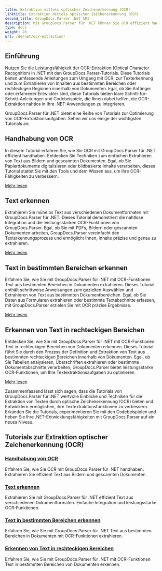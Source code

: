 ```yaml
---
title: Extraktion mittels optischer Zeichenerkennung (OCR)
linktitle: Extraktion mittels optischer Zeichenerkennung (OCR)
second_title: GroupDocs.Parser .NET API
description: Mit GroupDocs.Parser für .NET können Sie OCR effizient handhaben und Text aus Bildern und Dokumenten extrahieren. Erweitern Sie noch heute Ihre OCR-Fähigkeiten!
type: docs
weight: 28
url: /de/net/ocr-extraction/
---
```


## Einführung

Nutzen Sie die Leistungsfähigkeit der OCR-Extraktion (Optical Character Recognition) in .NET mit den GroupDocs.Parser-Tutorials. Diese Tutorials bieten umfassende Anleitungen zum Umgang mit OCR, zur Texterkennung und zum Extrahieren von Inhalten aus bestimmten Bereichen oder rechteckigen Regionen innerhalb von Dokumenten. Egal, ob Sie Anfänger oder erfahrener Entwickler sind, diese Tutorials bieten klare Schritt-für-Schritt-Anleitungen und Codebeispiele, die Ihnen dabei helfen, die OCR-Extraktion nahtlos in Ihre .NET-Anwendungen zu integrieren.

GroupDocs.Parser für .NET bietet eine Reihe von Tutorials zur Optimierung von OCR-Extraktionsaufgaben. Sehen wir uns einige der wichtigsten Tutorials an:

## Handhabung von OCR
In diesem Tutorial erfahren Sie, wie Sie OCR mit GroupDocs.Parser für .NET effizient handhaben. Entdecken Sie Techniken zum einfachen Extrahieren von Text aus Bildern und gescannten Dokumenten. Egal, ob Sie Papierdokumente digitalisieren oder bildbasierte Inhalte verarbeiten, dieses Tutorial stattet Sie mit den Tools und dem Wissen aus, um Ihre OCR-Fähigkeiten zu verbessern.

[Mehr lesen](./handling-ocr/)

## Text erkennen
Extrahieren Sie mühelos Text aus verschiedenen Dokumentformaten mit GroupDocs.Parser für .NET. Dieses Tutorial demonstriert die nahtlose Integration und die leistungsstarken OCR-Funktionen von GroupDocs.Parser. Egal, ob Sie mit PDFs, Bildern oder gescannten Dokumenten arbeiten, GroupDocs.Parser vereinfacht den Texterkennungsprozess und ermöglicht Ihnen, Inhalte präzise und genau zu extrahieren.

[Mehr lesen](./recognizing-text/)

## Text in bestimmten Bereichen erkennen
Erfahren Sie, wie Sie mit GroupDocs.Parser für .NET mit OCR-Funktionen Text aus bestimmten Bereichen in Dokumenten extrahieren. Dieses Tutorial enthält schrittweise Anweisungen zum gezielten Auswählen und Extrahieren von Text aus bestimmten Dokumentbereichen. Egal, ob Sie Daten aus Formularen extrahieren oder bestimmte Textabschnitte erfassen, mit GroupDocs.Parser erzielen Sie mit OCR präzise Ergebnisse.

[Mehr lesen](./recognizing-text-in-specific-areas/)

## Erkennen von Text in rechteckigen Bereichen
Entdecken Sie, wie Sie mit GroupDocs.Parser für .NET mit OCR-Funktionen Text in rechteckigen Bereichen von Dokumenten erkennen. Dieses Tutorial führt Sie durch den Prozess der Definition und Extraktion von Text aus bestimmten rechteckigen Bereichen innerhalb von Dokumenten. Egal, ob Sie Tabellen analysieren, Überschriften extrahieren oder bestimmte Dokumentabschnitte verarbeiten, GroupDocs.Parser bietet leistungsstarke OCR-Funktionen, um Ihre Textextraktionsaufgaben zu optimieren.

[Mehr lesen](./recognizing-text-in-rectangular-regions/)

Zusammenfassend lässt sich sagen, dass die Tutorials von GroupDocs.Parser für .NET wertvolle Einblicke und Techniken für die Extraktion von Texten durch optische Zeichenerkennung (OCR) bieten und Entwicklern ermöglichen, ihre Textextraktionsfunktionen zu verbessern. Erkunden Sie die Tutorials, experimentieren Sie mit den Codebeispielen und heben Sie Ihre .NET-Entwicklungsfähigkeiten mit GroupDocs.Parser auf ein neues Niveau.
## Tutorials zur Extraktion optischer Zeichenerkennung (OCR)
### [Handhabung von OCR](./handling-ocr/)
Erfahren Sie, wie Sie OCR mit GroupDocs.Parser für .NET handhaben. Extrahieren Sie effizient Text aus Bildern und gescannten Dokumenten.
### [Text erkennen](./recognizing-text/)
Extrahieren Sie mit GroupDocs.Parser für .NET effizient Text aus verschiedenen Dokumentformaten. Einfache Integration und leistungsstarke OCR-Funktionen.
### [Text in bestimmten Bereichen erkennen](./recognizing-text-in-specific-areas/)
Erfahren Sie, wie Sie mit GroupDocs.Parser für .NET Text aus bestimmten Bereichen in Dokumenten mit OCR-Funktionen extrahieren.
### [Erkennen von Text in rechteckigen Bereichen](./recognizing-text-in-rectangular-regions/)
Erfahren Sie, wie Sie mit GroupDocs.Parser für .NET mit OCR-Funktionen Text in bestimmten Bereichen von Dokumenten erkennen.